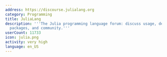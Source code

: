 ```yaml
---
address: https://discourse.julialang.org
category: Programming
title: JuliaLang
description: '''The Julia programming language forum: discuss usage, development,
  packages, and community.'''
userCount: 11733
icon: julia.png
activity: very high
language: en_US
---
```

